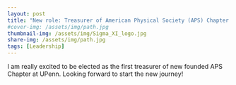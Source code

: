 ```yaml
---
layout: post
title: "New role: Treasurer of American Physical Society (APS) Chapter at UPenn"
#cover-img: /assets/img/path.jpg
thumbnail-img: /assets/img/Sigma_XI_logo.jpg
share-img: /assets/img/path.jpg
tags: [Leadership]
---
```


I am really excited to be elected as the first treasurer of new founded APS Chapter at UPenn. Looking forward to start the new journey!
